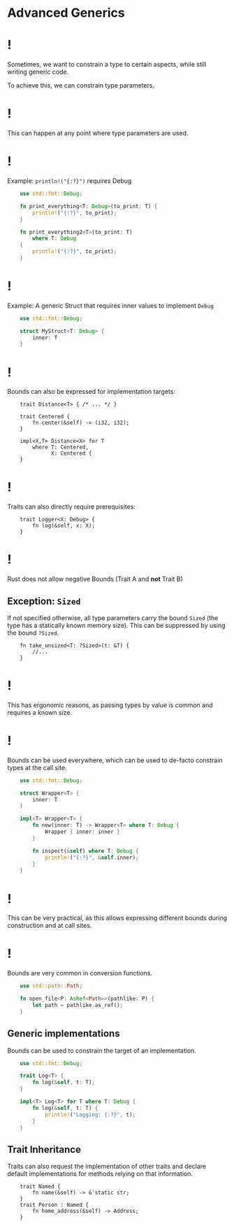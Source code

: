# Advanced Generics

!
=

Sometimes, we want to constrain a type to certain aspects, while still
writing generic code.

To achieve this, we can constrain type parameters.

!
=

This can happen at any point where type parameters are used.

!
=

Example: `println!("{:?}")` requires Debug

```rust
    use std::fmt::Debug;

    fn print_everything<T: Debug>(to_print: T) {
        println!("{:?}", to_print);
    }

    fn print_everything2<T>(to_print: T)
        where T: Debug
    {
        println!("{:?}", to_print);
    }
```
!
=

Example: A generic Struct that requires inner values to implement
`Debug`
```rust
    use std::fmt::Debug;

    struct MyStruct<T: Debug> {
        inner: T
    }
```
!
=

Bounds can also be expressed for implementation targets:
```rust,ignore,does_not_compile
    trait Distance<T> { /* ... */ }

    trait Centered {
        fn center(&self) -> (i32, i32);
    }

    impl<X,T> Distance<X> for T
        where T: Centered,
              X: Centered {
    }
```
!
=

Traits can also directly require prerequisites:
```rust,ignore,does_not_compile
    trait Logger<X: Debug> {
        fn log(&self, x: X);
    }
```
!
=

Rust does not allow negative Bounds (Trait A and **not** Trait B)

Exception: `Sized`
----

If not specified otherwise, all type parameters carry the bound `Sized`
(the type has a statically known memory size). This can be suppressed by
using the bound `?Sized`.
```rust,ignore,does_not_compile
    fn take_unsized<T: ?Sized>(t: &T) {
        //...
    }
```
!
=

This has ergonomic reasons, as passing types by value is common and
requires a known size.

!
=

Bounds can be used everywhere, which can be used to de-facto constrain
types at the call site.

```rust
    use std::fmt::Debug;

    struct Wrapper<T> {
        inner: T
    }

    impl<T> Wrapper<T> {
        fn new(inner: T) -> Wrapper<T> where T: Debug {
            Wrapper { inner: inner }
        }

        fn inspect(&self) where T: Debug {
            println!("{:?}", &self.inner);
        }
    }
```
!
=

This can be very practical, as this allows expressing different bounds
during construction and at call sites.

!
=

Bounds are very common in conversion functions.
```rust
    use std::path::Path;

    fn open_file<P: AsRef<Path>>(pathlike: P) {
        let path = pathlike.as_ref();
    }
```
Generic implementations
----

Bounds can be used to constrain the target of an implementation.
```rust
    use std::fmt::Debug;

    trait Log<T> {
        fn log(&self, t: T);
    }

    impl<T> Log<T> for T where T: Debug {
        fn log(&self, t: T) {
            println!("Logging: {:?}", t);
        }
    }
```
Trait Inheritance
----

Traits can also request the implementation of other traits and declare
default implementations for methods relying on that information.

```rust,ignore
    trait Named {
        fn name(&self) -> &'static str;
    }
    trait Person : Named {
        fn home_address(&self) -> Address;
    }
```

